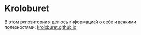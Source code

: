 # Kroloburet
В этом репозитории я делюсь информацией о себе и всякими полезностями: [kroloburet.github.io](https://kroloburet.github.io)
